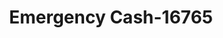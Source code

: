---
f_zip-code: 80214
f_state-code: CO
title: Emergency Cash-16765
f_phone: 303-238-2915
f_city-only: Lakewood
f_address: 787 Wadsworth Blvd Unit A Lakewood
f_location-unique-id: '16765'
slug: emergency-cash-16765
updated-on: '2024-05-30T13:46:58.046Z'
created-on: '2024-05-30T13:36:59.803Z'
published-on: '2024-05-30T13:54:32.469Z'
f_city-state: cms/city/lakewood-co.md
f_company: cms/company/emergency-cash.md
f_state: cms/state/colorado.md
layout: '[payday-loan].html'
tags: payday-loan
---